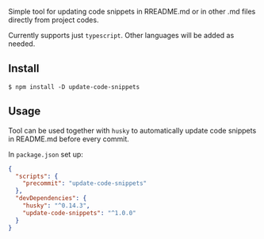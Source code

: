 Simple tool for updating code snippets in RREADME.md or in other .md files directly from project codes.

Currently supports just `typescript`. Other languages will be added as needed.

## Install
```
$ npm install -D update-code-snippets
```

## Usage
Tool can be used together with `husky` to automatically update code snippets in README.md before every commit.

In `package.json` set up:
```json
{ 
  "scripts": {
    "precommit": "update-code-snippets"
  },
  "devDependencies": {
    "husky": "^0.14.3",
    "update-code-snippets": "^1.0.0"
  }
}
```

<!-- testing include:
```typescript
function resolveKind(kind) {  //test
	for (let x in ts.SyntaxKind) if (ts.SyntaxKind[x] === kind) return x;
	return "(unknown)";
}
```
-->